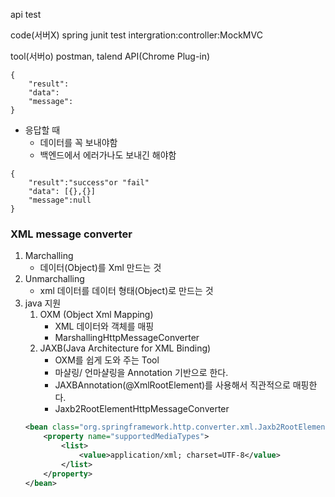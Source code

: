 api test

code(서버X)
spring junit test intergration:controller:MockMVC

tool(서버o)
postman, talend API(Chrome Plug-in)

```
{
	"result":
	"data":
	"message":
}
```

+ 응답할 때 
	+ 데이터를 꼭 보내야함
	+ 백엔드에서 에러가나도 보내긴 해야함
	 
```
{
	"result":"success"or "fail"
	"data": [{},{}]
	"message":null
}
```

### XML message converter
1. Marchalling
	+ 데이터(Object)를 Xml 만드는 것
2. Unmarchalling
	+ xml 데이터를 데이터 형태(Object)로 만드는 것
3. java 지원
	1. OXM (Object Xml Mapping)
		+ XML 데이터와 객체를 매핑
		+ MarshallingHttpMessageConverter
	2. JAXB(Java Architecture for XML Binding)
		+ OXM를 쉽게 도와 주는 Tool
		+ 마샬링/ 언마샬링을 Annotation 기반으로 한다. 
		+ JAXBAnnotation(@XmlRootElement)를 사용해서 직관적으로 매핑한다.
		+ Jaxb2RootElementHttpMessageConverter
	```xml
	<bean class="org.springframework.http.converter.xml.Jaxb2RootElementHttpMessageConverter">
		<property name="supportedMediaTypes">
			<list>
				<value>application/xml; charset=UTF-8</value>
			</list>
		</property>
	</bean>
	```